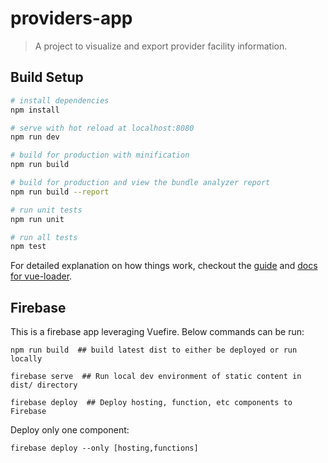 # providers-app

> A project to visualize and export provider facility information.

## Build Setup

``` bash
# install dependencies
npm install

# serve with hot reload at localhost:8080
npm run dev

# build for production with minification
npm run build

# build for production and view the bundle analyzer report
npm run build --report

# run unit tests
npm run unit

# run all tests
npm test
```

For detailed explanation on how things work, checkout the [guide](http://vuejs-templates.github.io/webpack/) and [docs for vue-loader](http://vuejs.github.io/vue-loader).

## Firebase
This is a firebase app leveraging Vuefire.  Below commands can be run:
```
npm run build  ## build latest dist to either be deployed or run locally

firebase serve  ## Run local dev environment of static content in dist/ directory

firebase deploy  ## Deploy hosting, function, etc components to Firebase
```

Deploy only one component:
```
firebase deploy --only [hosting,functions]
```
